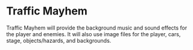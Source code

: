 # Traffic Mayhem

Traffic Mayhem will provide the background music and sound effects for the player and enemies. It will also use image files for the player, cars, stage, objects/hazards, and backgrounds.
